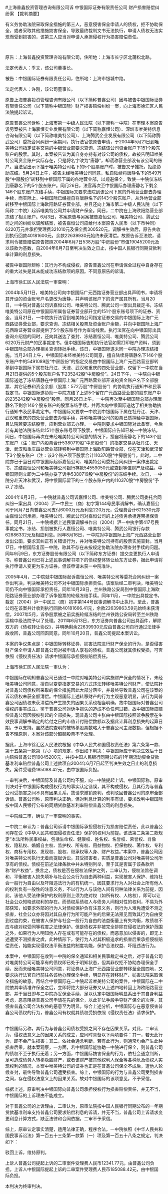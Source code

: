 #上海普鑫投资管理咨询有限公司诉 中银国际证券有限责任公司 财产损害赔偿纠纷案 
【裁判摘要】

有义务协助法院采取保全措施的第三人，恶意侵害保全申请人的债权，拒不协助保全，或者采取其他措施妨害保全，导致最终裁判文书无法执行，申请人债权无法实现而受到损害的，该第三人应当对申请人承担侵权行为损害赔偿责任。

 

原告：上海普鑫投资管理咨询有限公司，住所地：上海市长宁区北蒲松北路。

法定代表人：季文，该公司董事长。

被告：中银国际证券有限责任公司，住所地：上海市银城中路。

法定代表人：许刚，该公司董事长。

原告上海普鑫投资管理咨询有限公司（以下简称普鑫公司）因与被告中银国际证券有限责任公司（以下简称中银国际）财产损害赔偿纠纷一案，向上海市徐汇区人民法院提起诉讼。

原告普鑫公司诉称：上海市第一中级人民法院（以下简称一中院）在审理本案原告诉另案被告上海嘉恒实业发展有限公司（以下简称嘉恒公司）、深圳市唯美特信息咨询有限公司（以下简称唯美特公司）、上海腾武企业发展有限公司（以下简称腾武公司）委托合同纠纷一案期间，执行法官依原告申请，于2004年5月21日到唯美特公司指定证券交易的中银营业部要求查询、冻结该公司资金账户下151个股东账户的股票。其时，本案被告认为其自身亦持有对该公司的债权，故被告明知唯美特公司资金账户实际存在，只是将名字改为“唐静”，却谎称营业部没有该公司的账户。当法官出示下挂于唯美特公司名下的5个股票账户时，被告又予推托，拒绝协助冻结。5月24日上午，被告未经唯美特公司同意，私自陆续将唐静名下的549万股“中房股份”转移到中银国际下属的各地营业部，以规避保全，致使一中院仅冻结到唐静名下的5个股东账户。同月26日，法官再次至中银国际办理唐静名下剩余146个股东账户冻结手续，中银国际又要求法院到该公司下属的外地营业部去办理手续，而实际上，中银国际已经擅自将唐静名下的143个股东账户，从外地营业部转移至中银国际上海欧阳路证券营业部，并且还向上海市第二中级人民法院（以下简称二中院）起诉唯美特公司并申请财产保全。同日，二中院在上海欧阳路营业部冻结了相关账户。6月3日，本案原告与另案被告嘉恒公司、唯美特公司、腾武公司之间的纠纷以调解结案，被告嘉恒公司应给付本案原告人民币（以下币种同）6220万元并承担受理费321010元及保全费300520元。调解书生效后，原告共收到执行回款40181600元，余款22639930元始终未获清偿。故原告诉至法院，请求判令被告赔偿原告按照2004年6月7日538万股“中房股份”市值19045200元及以该款为基数，自2004年6月7日至判决生效之日止，按中国人民银行同期贷款利率计算的利息损失。

被告中银国际辩称：其行为不构成侵权，原告普鑫公司在申请保全过程中自身存在的重大过失是其未能成功冻结款项的原因。不同意原告的诉请。

上海市徐汇区人民法院一审查明：

2004年5月11日，唯美特公司向中银国际广元西路证券营业部出具声明书，申请将其开设的资金账号户名更改为唐静，并声明该账户下的资产属其所有。当月20日，一中院对普鑫公司诉嘉恒公司、唯美特公司、腾武公司一案出具裁定书，冻结唯美特公司原在中银国际所属各证券营业部开立的151个股东账号项下的证券、资金。当月21日，一中院执行法官到唯美特公司指定证券交易的中银国际上海广元西路证券营业部，要求查询、冻结相关股票及资金账户余额，并向中银国际上海广元西路证券营业部提供了5个股东账号作为查询线索。执行法官在向中银国际出具查询介绍信的同时，还向其送达了查封、冻结嘉恒公司、唯美特公司、腾武公司6220万元财产的民事裁定书。但中银国际告知执行法官如需打印账户资料，须到中银国际总部办理相关查询转批手续。该日，中银国际遂未同一中院办理冻结措施。当月24日上午，中银国际未经唯美特公司同意，擅自陆续将唐静名下146个股东账户中的5491089股“中房股份”的指定交易由中银国际上海广元西路营业部转移到中银国际下属在牡丹江、天津、武汉和重庆的四处营业部，仅留下一中院在当月21日提供的5个股东账户名下235242股“中房股份”。24日下午，一中院向中银国际送达了冻结唐静在中银国际上海广元西路营业部开设的资金账户名下全部股票、其它证券和资金余额（股票：572万股“中房股份”）的协助执行通知书和民事裁定书。中银国际遂协助一中院冻结了上述5个留在广元西路营业部的股东账户中的235242股“中房股份”股票。同月26日上午，一中院再次至中银国际总部办理唐静名下剩余146个股东账户的股票冻结手续，并再次向中银国际送达了相关协助执行通知书及民事裁定书。中银国际又要求一中院到中银国际下属在牡丹江、天津、武汉和重庆的四处营业部去办理手续，并称唯美特公司的股票已质押给中银国际，且法院若要冻结股票，应到营业部去办理。一中院则要求中银国际对此备案，今后若有其他法院冻结此151个股东账号项下股票，中银国际应告知已被一中院冻结。同日，中银国际再次在未经唯美特公司同意的情况下，擅自将唐静名下的143个股东账户（注：账户内股票合计5380719股“中房股份”）的指定交易从牡丹江、天津、武汉和重庆四处营业部转移到中银国际上海欧阳路营业部，仅在天津和武汉留下3个股东账户（注：该3个账户项下股票合计110370股“中房股份”）。此时，二中院亦已于当日对中银国际起诉嘉恒公司、唯美特公司委托合同纠纷一案作出裁定书，冻结嘉恒公司和唯美特公司银行存款54559050元或查封等值财产及权益。中银国际则立即为二中院办妥了诉争5380719股“中房股份”的冻结手续。次日，一中院分赴天津和武汉，将中银国际留下的三个股东账户内的110370股“中房股份”予以了冻结。

2004年6月3日，一中院就普鑫公司诉嘉恒公司、唯美特公司、腾武公司委托合同纠纷一案出具（2004）沪一中民三（商）初字第144号民事调解书，确认嘉恒公司于同月7日向普鑫公司支付6000万元及利息220万元，受理费合计621530元亦由嘉恒公司承担，唯美特公司、腾武公司对嘉恒公司的上述债务承担连带担保责任。同月21日，一中院根据上述民事调解书作出（2004）沪一中执字第417号民事裁定书，冻结、扣划被执行人嘉恒公司、唯美特公司、腾武公司银行存款62886332元及相应利息。同年8月16日，一中院对中银国际上海广元西路营业部发出公函，要求其纠正有关错误行为，并对唯美特公司持有的股票实施查封。当月17日，中银国际复函一中院，称其不存在未按规定协助法院办理查封手续的问题。同年9月9日，东方证券股份有限公司（以下简称东方证券）提交变更执行人申请书，称普鑫公司已将上述民事调解书项下的债权整体转让给东方证券，据此申请将执行申请人变更为东方证券。但该申请未获一中院准许。

2005年4月，二中院就中银国际起诉嘉恒公司、唯美特公司等委托合同纠纷一案作出判决，判决唯美特公司不对中银国际承担责任。该案后经二审判决，唯美特公司仍不向中银国际承担责任。同年10月28日，兰州铁路公安局到中银国际上海欧阳路证券营业部办理了诉争股票的轮候冻结手续。同年11月，一中院出具裁定书，裁定（2004）沪一中民三（商）初字第144号民事调解书中止执行。至此，普鑫公司在该案共计收到执行回款40181666.41元，余款22639863.59元始终未获清偿。2007年5月，诉争股票被之前实施轮候冻结的兰州铁路公安局转至兰州铁路运输中级法院予以了处理。2011年6月13日，东方证券向普鑫公司出具函件，解除双方的《债权转让协议》，并明确剩余22639930元应由普鑫公司自行通过法律手段收回，普鑫公司回函同意。同年10月20日，普鑫公司提起本案诉讼。

本案的争议焦点是：中银国际转移证券、妨害法院进行财产保全的行为，是否侵害财产保全申请人即普鑫公司对被申请人享有的债权。普鑫公司就其债权受损，可否依照《侵权责任法》请求中银国际承担侵权赔偿责任。

上海市徐汇区人民法院一审认为：

中银国际在明知普鑫公司已通过一中院对唯美特公司实施财产保全的情况下，未经唯美特公司同意，擅自以变更指定交易的方式违法转移唯美特公司财产，使法院针对普鑫公司债权所采取的保全措施因此大部分落空，并最终导致普鑫公司在该案的诉讼债权未获全额清偿。中银国际上述转移财产的行为主观恶意明显，该行为同普鑫公司因债权未获清偿所产生损失的因果关系也相当明确，故中银国际对普鑫公司侵权的事实成立。鉴于普鑫公司对诉争损失的造成不负任何过错，故中银国际应赔偿普鑫公司因侵权引起的全部损失。现普鑫公司主张由中银国际按照诉争股票在生效民事调解书确定的给付之日的市值计付赔偿数额以及据此计算利息损失的起算日期，予以支持。虽然法院查明的被转移股票数略大于普鑫公司主张数额，但根据不告不理原则，本案对该部分超额股票不予处理。

据此，上海市徐汇区人民法院根据《中华人民共和国侵权责任法》第六条第一款、第十五条第一款第（六）项的规定，作出如下判决：中银国际应于判决生效后十日内赔偿普鑫公司19045200元，并按中国人民银行同期公布的1年期流动资金贷款基准利率赔偿普鑫公司上述款项自2004年6月7日起至判决生效之日止的利息损失。案件受理费185088.42元，由中银国际负担。

一审判决后，中银国际及普鑫公司均不服，向一中院提起上诉。中银国际称，原审判决对于中银国际构成侵权行为的事实认定错误，其不构成侵权，且其行为与普鑫公司受损害之间不具有因果关系，故请求撤销原判，改判驳回普鑫公司的原审全部诉请。普鑫公司称，原审判决正确，但对利息计算的利率有误，要求改判中银国际按中国人民银行公布的同期贷款基准利率赔偿普鑫公司的利息损失。

一中院经二审，确认了一审查明的事实。

一中院二审认为：普鑫公司诉请中银国际承担侵权行为损害赔偿责任，此以普鑫公司存在受《中华人民共和国侵权责任法》保护的权利为前提。该法第二条第二款规定“本法所称民事权益，包括生命权、健康权、姓名权、名誉权、荣誉权、肖像权、隐私权、婚姻自主权、监护权、所有权、用益物权、担保物权、著作权、专利权、商标专用权、发现权、股权、继承权等人身、财产权益。”本案中，普鑫公司因对唯美特公司执行无着而提起诉讼，其受损害者，实质是普鑫公司对唯美特公司所享有的债权。债权在前述法律条款中并未特别列举，至于其是否属于该条款所称“财产权益”，换言之，债权是否在侵权法保护之列，二审认为，侵权法旨在调和、平衡被害人损失填补与社会公众行为自由两种利益，实现被害人保护、维持社会一般行为自由以及吓阻违法行为的有机统一。因其要求行为人对社会上所有他人的权利负有一般性的注意义务，不以行为人与该他人间有何种法律关系为前提，因此，该他人受法律保护的权利原则上须为绝对权（如所有权、人格权），即可以让社会公众知晓该权利的存在。而债权系债权人与债务人间相对性的权利，不易为外部获知，如要求外部的行为人对债权保护负有注意义务，则行为人难免遭受不测之损害，社会公众亦将因对其自身行为所可能产生的后果无法预见而致其行为自由受到过度约束，在被害人保护与社会一般行为自由的法益衡量上有失均衡，故债权不应与绝对权受同等程度之法律保护。但是债权并非被完全排除在侵权法的保护范围之外，如果行为人明知他人存在或有可能存在的债权，而恶意加以侵害的，即无上述遭受不测损害之虞，此种情形下，使行为人对其积极追求的损害后果承担侵权赔偿责任，始能实现侵权法平衡法益的制度功能，保护合法权益、吓阻违法行为。

本案中，中银国际在收到一中院的保全通知和相关民事裁定书之后，对于普鑫公司对唯美特公司可能享有的债权即已处于明知状态，但其非仅拒不协助办理保全手续，反而未经唯美特公司同意，将证券从上海广元西路营业部转移至全国四地，又要求执行法官自行前往各该地办理保全手续，明显存在转移财产、妨害法院采取保全措施的故意。再结合中银国际在二中院起诉唯美特公司的案件，中银国际在二中院依其申请准许保全之后，立即将绝大部分证券又从上述四地转回上海欧阳路营业部，并于当日即与二中院办妥保全手续，足以认定中银国际明显系出于其自身利益考虑，恶意阻挠普鑫公司申请在先的保全，以此非法手段争夺财产保全的次序，其侵害普鑫公司合法权益的恶意至为明显。综合上述分析，中银国际存在恶意侵害普鑫公司债权的行为，普鑫公司有权就其债权受损依照《侵权责任法》请求保护。                                     

中银国际另称，其行为与普鑫公司债权受损之间不存在因果关系。对此，二审认为，侵权法意义上的因果关系的成立，应同时具备以下两项要件：其一，若无此行为，即不会产生损害；其二，依社会通念判断，若有此行为，则通常均会产生此种损害后果。就本案观察，一方面，若中银国际能协助一中院进行保全，则普鑫公司的债权不至于执行无着；另一方面，中银国际妨害保全的行为，依社会通念判断，足可造成债务人转移隐匿财产，或者该财产被其他权利人保全等各种危及债权人实现权利的情况，本案中唯美特公司的证券也正是在普鑫公司保全不成后，遭他人轮候查封，最终导致普鑫公司遭受损害。综上，中银国际的行为与普鑫公司受到损害之间，存在侵权法意义上的因果关系。故对中银国际的该项意见，不予采信。

综据上述，原审判决中银国际向普鑫公司承担侵权行为损害赔偿责任，并无不当，中银国际的上诉理由不能成立。

对于普鑫公司的上诉理由，二审认为，原审法院按中国人民银行同期公布的一年期贷款基准利率支持普鑫公司要求赔偿利息的诉请，并无不当，普鑫公司上诉请求变更利息计算方式，缺乏法律和合同依据，二审不予采信。

综上，原审认定事实清楚，适用法律正确，程序合法。一中院依照《中华人民共和国民事诉讼法》第一百五十三条第一款第（一）项及第一百五十八条之规定，判决如下：

驳回上诉，维持原判。

上诉人普鑫公司提起上诉的二审案件受理费人民币12341.77元，由普鑫公司负担。上诉人中银国际提起上诉的二审案件受理费人民币185088.42元，由中银国际负担。

本判决为终审判决。


